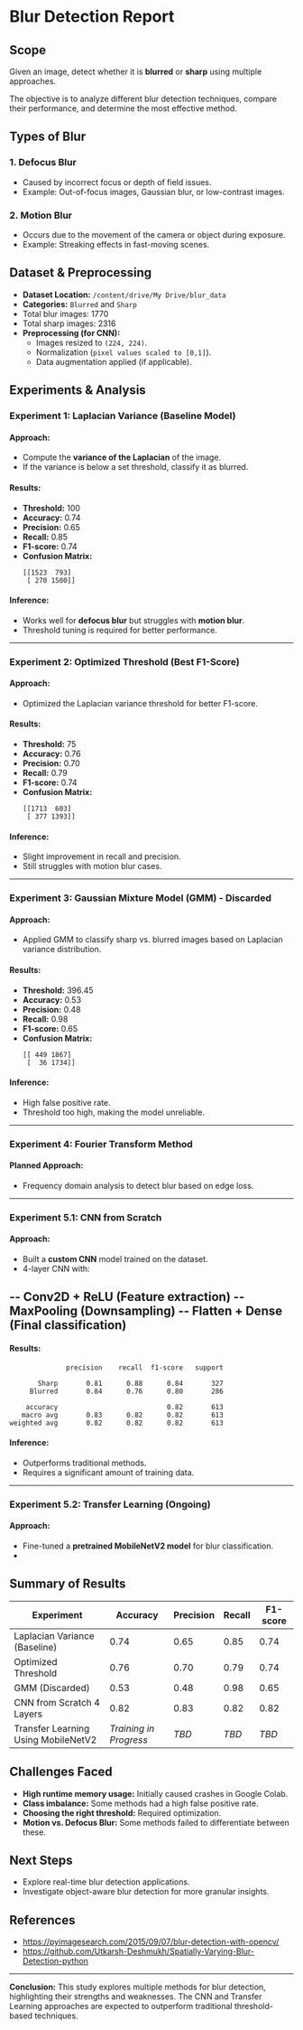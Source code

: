 # Blur Detection Report

## Scope
Given an image, detect whether it is **blurred** or **sharp** using multiple approaches. 

The objective is to analyze different blur detection techniques, compare their performance, and determine the most effective method.

## Types of Blur
### 1. Defocus Blur
- Caused by incorrect focus or depth of field issues.
- Example: Out-of-focus images, Gaussian blur, or low-contrast images.

### 2. Motion Blur
- Occurs due to the movement of the camera or object during exposure.
- Example: Streaking effects in fast-moving scenes.

## Dataset & Preprocessing
- **Dataset Location:** `/content/drive/My Drive/blur_data`
- **Categories:** `Blurred` and `Sharp`
- Total blur images: 1770
- Total sharp images: 2316
- **Preprocessing (for CNN):**
  - Images resized to `(224, 224)`.
  - Normalization (`pixel values scaled to [0,1]`).
  - Data augmentation applied (if applicable).

## Experiments & Analysis

### **Experiment 1: Laplacian Variance (Baseline Model)**
#### **Approach:**
- Compute the **variance of the Laplacian** of the image.
- If the variance is below a set threshold, classify it as blurred.

#### **Results:**
- **Threshold:** 100
- **Accuracy:** 0.74
- **Precision:** 0.65
- **Recall:** 0.85
- **F1-score:** 0.74
- **Confusion Matrix:**
  ```
  [[1523  793]
   [ 270 1500]]
  ```
#### **Inference:**
- Works well for **defocus blur** but struggles with **motion blur**.
- Threshold tuning is required for better performance.

---

### **Experiment 2: Optimized Threshold (Best F1-Score)**
#### **Approach:**
- Optimized the Laplacian variance threshold for better F1-score.

#### **Results:**
- **Threshold:** 75
- **Accuracy:** 0.76
- **Precision:** 0.70
- **Recall:** 0.79
- **F1-score:** 0.74
- **Confusion Matrix:**
  ```
  [[1713  603]
   [ 377 1393]]
  ```
#### **Inference:**
- Slight improvement in recall and precision.
- Still struggles with motion blur cases.

---

### **Experiment 3: Gaussian Mixture Model (GMM) - Discarded**
#### **Approach:**
- Applied GMM to classify sharp vs. blurred images based on Laplacian variance distribution.

#### **Results:**
- **Threshold:** 396.45
- **Accuracy:** 0.53
- **Precision:** 0.48
- **Recall:** 0.98
- **F1-score:** 0.65
- **Confusion Matrix:**
  ```
  [[ 449 1867]
   [  36 1734]]
  ```
#### **Inference:**
- High false positive rate.
- Threshold too high, making the model unreliable.

---

### **Experiment 4: Fourier Transform Method**
#### **Planned Approach:**
- Frequency domain analysis to detect blur based on edge loss.

---

### **Experiment 5.1: CNN from Scratch**
#### **Approach:**
- Built a **custom CNN** model trained on the dataset.
- 4-layer CNN with:

-- Conv2D + ReLU (Feature extraction)
-- MaxPooling (Downsampling)
-- Flatten + Dense (Final classification)
--

#### **Results:**
```
              precision    recall  f1-score   support

       Sharp       0.81      0.88      0.84       327
     Blurred       0.84      0.76      0.80       286

    accuracy                           0.82       613
   macro avg       0.83      0.82      0.82       613
weighted avg       0.82      0.82      0.82       613
```
#### **Inference:**
- Outperforms traditional methods.
- Requires a significant amount of training data.

---

### **Experiment 5.2: Transfer Learning (Ongoing)**
#### **Approach:**
- Fine-tuned a **pretrained MobileNetV2 model** for blur classification.
- 

## Summary of Results
| Experiment | Accuracy | Precision | Recall | F1-score |
|------------|----------|-----------|--------|----------|
| Laplacian Variance (Baseline) | 0.74 | 0.65 | 0.85 | 0.74 |
| Optimized Threshold | 0.76 | 0.70 | 0.79 | 0.74 |
| GMM (Discarded) | 0.53 | 0.48 | 0.98 | 0.65 |
| CNN from Scratch 4 Layers| 0.82 | 0.83 | 0.82 | 0.82 |
| Transfer Learning Using MobileNetV2| *Training in Progress* | *TBD* | *TBD* | *TBD* |

## Challenges Faced
- **High runtime memory usage:** Initially caused crashes in Google Colab.
- **Class imbalance:** Some methods had a high false positive rate.
- **Choosing the right threshold:** Required optimization.
- **Motion vs. Defocus Blur:** Some methods failed to differentiate between these.

## Next Steps
- Explore real-time blur detection applications.
- Investigate object-aware blur detection for more granular insights.

## References
- https://pyimagesearch.com/2015/09/07/blur-detection-with-opencv/
- https://github.com/Utkarsh-Deshmukh/Spatially-Varying-Blur-Detection-python
---
**Conclusion:** This study explores multiple methods for blur detection, highlighting their strengths and weaknesses. 
The CNN and Transfer Learning approaches are expected to outperform traditional threshold-based techniques.

